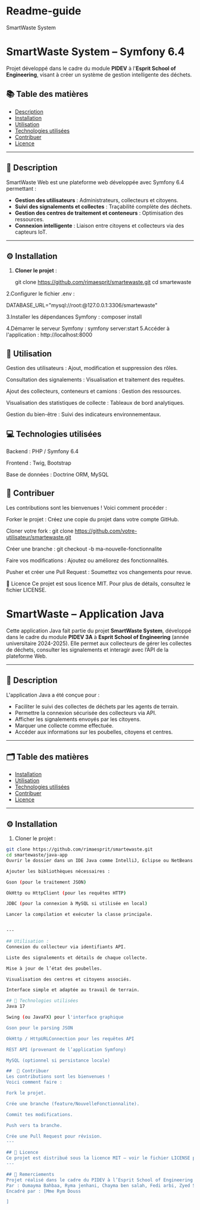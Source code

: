 # Readme-guide
SmartWaste System 

# SmartWaste System – Symfony 6.4

Projet développé dans le cadre du module **PIDEV** à l'**Esprit School of Engineering**, visant à créer un système de gestion intelligente des déchets.

## 📚 Table des matières
- [Description](#description)
- [Installation](#installation)
- [Utilisation](#utilisation)
- [Technologies utilisées](#technologies-utilisées)
- [Contribuer](#contribuer)
- [Licence](#licence)

---

## 📌 Description

SmartWaste Web est une plateforme web développée avec Symfony 6.4 permettant :
- **Gestion des utilisateurs** : Administrateurs, collecteurs et citoyens.
- **Suivi des signalements et collectes** : Traçabilité complète des déchets.
- **Gestion des centres de traitement et conteneurs** : Optimisation des ressources.
- **Connexion intelligente** : Liaison entre citoyens et collecteurs via des capteurs IoT.

---

## ⚙️ Installation

1. **Cloner le projet** :
   
   git clone https://github.com/rimaesprit/smartewaste.git
   cd smartewaste

2.Configurer le fichier .env :

DATABASE_URL="mysql://root:@127.0.0.1:3306/smartewaste"

3.Installer les dépendances Symfony :
composer install

4.Démarrer le serveur Symfony :
symfony server:start
5.Accéder à l'application :
http://localhost:8000

## 🚀 Utilisation
Gestion des utilisateurs : Ajout, modification et suppression des rôles.

Consultation des signalements : Visualisation et traitement des requêtes.

Ajout des collecteurs, conteneurs et camions : Gestion des ressources.

Visualisation des statistiques de collecte : Tableaux de bord analytiques.

Gestion du bien-être : Suivi des indicateurs environnementaux.

## 💻 Technologies utilisées
Backend : PHP / Symfony 6.4

Frontend : Twig, Bootstrap

Base de données : Doctrine ORM, MySQL

## 🤝 Contribuer
Les contributions sont les bienvenues ! Voici comment procéder :

Forker le projet : Créez une copie du projet dans votre compte GitHub.

Cloner votre fork :
git clone https://github.com/votre-utilisateur/smartewaste.git

Créer une branche :
git checkout -b ma-nouvelle-fonctionnalite

Faire vos modifications : Ajoutez ou améliorez des fonctionnalités.

Pusher et créer une Pull Request : Soumettez vos changements pour revue.

📜 Licence
Ce projet est sous licence MIT. Pour plus de détails, consultez le fichier LICENSE.

 # SmartWaste – Application Java

Cette application Java fait partie du projet **SmartWaste System**, développé dans le cadre du module **PIDEV 3A** à **Esprit School of Engineering** (année universitaire 2024-2025). Elle permet aux collecteurs de gérer les collectes de déchets, consulter les signalements et interagir avec l’API de la plateforme Web.

---

## 📌 Description

L'application Java a été conçue pour :
- Faciliter le suivi des collectes de déchets par les agents de terrain.
- Permettre la connexion sécurisée des collecteurs via API.
- Afficher les signalements envoyés par les citoyens.
- Marquer une collecte comme effectuée.
- Accéder aux informations sur les poubelles, citoyens et centres.

---

## 🗂️ Table des matières

- [Installation](#installation)
- [Utilisation](#utilisation)
- [Technologies utilisées](#technologies-utilisées)
- [Contribuer](#contribuer)
- [Licence](#licence)

---

## ⚙️ Installation

1. Cloner le projet :

```bash
git clone https://github.com/rimaesprit/smartewaste.git
cd smartewaste/java-app
Ouvrir le dossier dans un IDE Java comme IntelliJ, Eclipse ou NetBeans.

Ajouter les bibliothèques nécessaires :

Gson (pour le traitement JSON)

OkHttp ou HttpClient (pour les requêtes HTTP)

JDBC (pour la connexion à MySQL si utilisée en local)

Lancer la compilation et exécuter la classe principale.


---

## Utilisation :
Connexion du collecteur via identifiants API.

Liste des signalements et détails de chaque collecte.

Mise à jour de l’état des poubelles.

Visualisation des centres et citoyens associés.

Interface simple et adaptée au travail de terrain.

## 🧰 Technologies utilisées
Java 17

Swing (ou JavaFX) pour l'interface graphique

Gson pour le parsing JSON

OkHttp / HttpURLConnection pour les requêtes API

REST API (provenant de l’application Symfony)

MySQL (optionnel si persistance locale)

##  🤝 Contribuer
Les contributions sont les bienvenues !
Voici comment faire :

Fork le projet.

Crée une branche (feature/NouvelleFonctionnalite).

Commit tes modifications.

Push vers ta branche.

Crée une Pull Request pour révision.
---

## 📄 Licence
Ce projet est distribué sous la licence MIT – voir le fichier LICENSE pour plus d’informations.
---

## 🙌 Remerciements
Projet réalisé dans le cadre du PIDEV à l’Esprit School of Engineering
Par : Oumayma Bahbaa, Ryma jenhani, Chayma ben salah, Fedi arbi, Zyed Sghaier
Encadré par : [Mme Rym Douss

]
